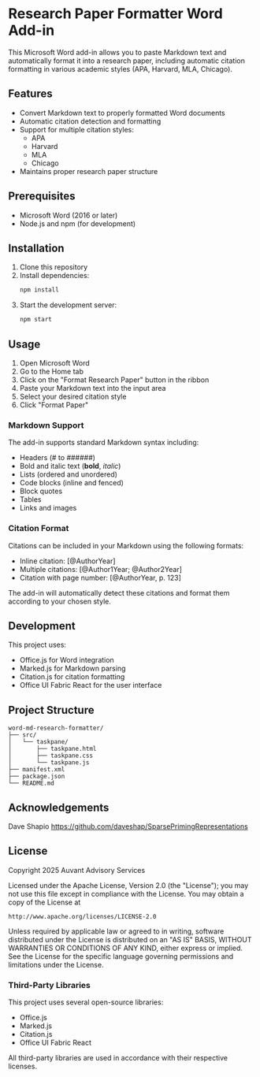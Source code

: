 # Research Paper Formatter Word Add-in

This Microsoft Word add-in allows you to paste Markdown text and automatically format it into a research paper, including automatic citation formatting in various academic styles (APA, Harvard, MLA, Chicago).

## Features

- Convert Markdown text to properly formatted Word documents
- Automatic citation detection and formatting
- Support for multiple citation styles:
  - APA
  - Harvard
  - MLA
  - Chicago
- Maintains proper research paper structure

## Prerequisites

- Microsoft Word (2016 or later)
- Node.js and npm (for development)

## Installation

1. Clone this repository
2. Install dependencies:
   ```bash
   npm install
   ```
3. Start the development server:
   ```bash
   npm start
   ```

## Usage

1. Open Microsoft Word
2. Go to the Home tab
3. Click on the "Format Research Paper" button in the ribbon
4. Paste your Markdown text into the input area
5. Select your desired citation style
6. Click "Format Paper"

### Markdown Support

The add-in supports standard Markdown syntax including:
- Headers (# to ######)
- Bold and italic text (**bold**, *italic*)
- Lists (ordered and unordered)
- Code blocks (inline and fenced)
- Block quotes
- Tables
- Links and images

### Citation Format

Citations can be included in your Markdown using the following formats:
- Inline citation: [@AuthorYear]
- Multiple citations: [@Author1Year; @Author2Year]
- Citation with page number: [@AuthorYear, p. 123]

The add-in will automatically detect these citations and format them according to your chosen style.

## Development

This project uses:
- Office.js for Word integration
- Marked.js for Markdown parsing
- Citation.js for citation formatting
- Office UI Fabric React for the user interface

## Project Structure

```
word-md-research-formatter/
├── src/
│   └── taskpane/
│       ├── taskpane.html
│       ├── taskpane.css
│       └── taskpane.js
├── manifest.xml
├── package.json
└── README.md
```

## Acknowledgements
Dave Shapio
https://github.com/daveshap/SparsePrimingRepresentations

## License

Copyright 2025 Auvant Advisory Services

Licensed under the Apache License, Version 2.0 (the "License");
you may not use this file except in compliance with the License.
You may obtain a copy of the License at

    http://www.apache.org/licenses/LICENSE-2.0

Unless required by applicable law or agreed to in writing, software
distributed under the License is distributed on an "AS IS" BASIS,
WITHOUT WARRANTIES OR CONDITIONS OF ANY KIND, either express or implied.
See the License for the specific language governing permissions and
limitations under the License.

### Third-Party Libraries

This project uses several open-source libraries:
- Office.js
- Marked.js
- Citation.js
- Office UI Fabric React

All third-party libraries are used in accordance with their respective licenses.

